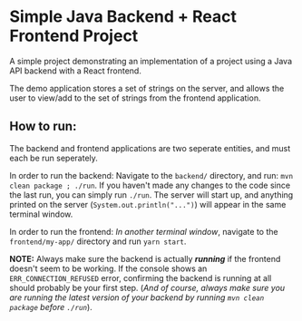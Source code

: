 # Simple Java Backend + React Frontend Project

A simple project demonstrating an implementation of a project using a Java API backend with a React frontend.

The demo application stores a set of strings on the server, and allows the user to view/add to the set of strings from the frontend application.

## How to run:

The backend and frontend applications are two seperate entities, and must each be run seperately.

In order to run the backend: Navigate to the `backend/` directory, and run: `mvn clean package ; ./run`. If you haven't made any changes to the code since the last run, you can simply run `./run`. The server will start up, and anything printed on the server (`System.out.println("...")`) will appear in the same terminal window.

In order to run the frontend: *In another terminal window*, navigate to the `frontend/my-app/` directory  and run `yarn start`.

**NOTE:** Always make sure the backend is actually ***running*** if the frontend doesn't seem to be working. If the console shows an
`ERR_CONNECTION_REFUSED` error, confirming the backend is running at all should probably be your first step. (*And of course, always make sure you are running the latest version of your backend by running `mvn clean package` before `./run`*).
